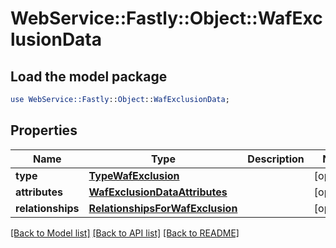 # WebService::Fastly::Object::WafExclusionData

## Load the model package
```perl
use WebService::Fastly::Object::WafExclusionData;
```

## Properties
Name | Type | Description | Notes
------------ | ------------- | ------------- | -------------
**type** | [**TypeWafExclusion**](TypeWafExclusion.md) |  | [optional] 
**attributes** | [**WafExclusionDataAttributes**](WafExclusionDataAttributes.md) |  | [optional] 
**relationships** | [**RelationshipsForWafExclusion**](RelationshipsForWafExclusion.md) |  | [optional] 

[[Back to Model list]](../README.md#documentation-for-models) [[Back to API list]](../README.md#documentation-for-api-endpoints) [[Back to README]](../README.md)


